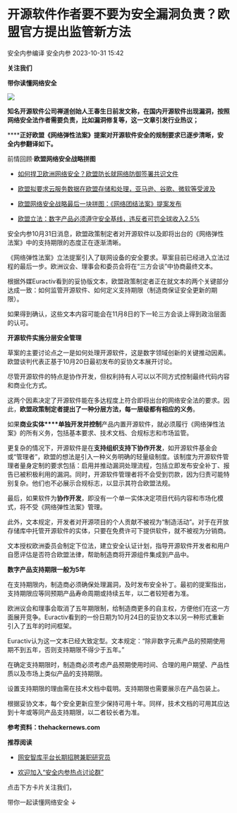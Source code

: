 #  开源软件作者要不要为安全漏洞负责？欧盟官方提出监管新方法   
安全内参编译  安全内参   2023-10-31 15:42  
  
**关注我们**  
  
  
**带你读懂网络安全**  
  
  
![](https://mmbiz.qpic.cn/sz_mmbiz_jpg/FzZb53e8g7vQ0NWEgFIdmPL2ygumbOpe2EPADf9vuUhwsdA8KdoqqpMLT5lmiaAnRdGyg5YnFQiaIxc9bnwGiaHhg/640?wx_fmt=jpeg "")  
  
  
**知名开源软件公司禅道创始人王春生日前发文称，在国内开源软件出现漏洞，按照网络安全法作者需要负责，比如漏洞修复等，这一文章引发行业热议；**  
  
******正好欧盟《网络弹性法案》提案对开源软件安全的规制要求已逐步清晰，安全内参翻译如下。**  
  
前情回顾·**欧盟网络安全战略拼图**  
- [如何捍卫欧洲网络安全？欧盟防长就网络防御签署共识文件](http://mp.weixin.qq.com/s?__biz=MzI4NDY2MDMwMw==&mid=2247508703&idx=1&sn=5fd8320cc517d99ccc174edce48d072d&chksm=ebfae5ffdc8d6ce96d6384030c805c047f59a8e52047e1ba22216c8a81b80bd02ba2a153b5bd&scene=21#wechat_redirect)  
  
  
- [欧盟拟要求云服务数据在欧盟存储和处理，亚马逊、谷歌、微软等受波及](http://mp.weixin.qq.com/s?__biz=MzI4NDY2MDMwMw==&mid=2247508615&idx=2&sn=38bbf37a0361e306d6fb7da40bd41713&chksm=ebfae5a7dc8d6cb191b145f3b7f5ff2985bc70f33540c113cf3db5f147e1d5174059214c9a09&scene=21#wechat_redirect)  
  
  
- [欧盟网络安全战略最后一块拼图：《网络团结法案》提案发布](http://mp.weixin.qq.com/s?__biz=MzI4NDY2MDMwMw==&mid=2247508438&idx=1&sn=e236d8ddb37ee4b2fe81dc1d35f0cfff&chksm=ebfae6f6dc8d6fe07e15885a05f2eaaf001392d8f63d89a8ab226c34b324861d86f340121210&scene=21#wechat_redirect)  
  
  
- [欧盟立法：数字产品必须遵守安全基线，违反者可罚全球收入2.5%](http://mp.weixin.qq.com/s?__biz=MzI4NDY2MDMwMw==&mid=2247505981&idx=1&sn=b024a80af21e41ca2e5f42cee4fb7828&chksm=ebfa9f1ddc8d160b2194baaf9c65bfe6492fe0d571699c6b654e0b07f7ba7cee767954f28aff&scene=21#wechat_redirect)  
  
  
  
  
安全内参10月31日消息，欧盟政策制定者对开源软件以及即将出台的《网络弹性法案》中的支持期限的态度正在逐渐清晰。  
  
《网络弹性法案》立法提案引入了联网设备的安全要求。草案目前已经进入立法过程的最后一步。欧洲议会、理事会和委员会将在“三方会谈”中协商最终文本。  
  
根据外媒Euractiv看到的妥协版文本，欧盟政策制定者正在就文本的两个关键部分达成一致：如何监管开源软件、如何定义支持期限（制造商保证安全更新的期限）。  
  
如果得到确认，这些文本内容可能会在11月8日的下一轮三方会谈上得到政治层面的认可。  
  
  
**开源软件实施分层安全管理**  
  
  
草案的主要讨论点之一是如何处理开源软件，这是数字领域创新的关键推动因素。欧盟谈判代表正基于10月20日最初发布的妥协文本展开讨论。  
  
尽管开源软件的特点是协作开发，但权利持有人可以以不同方式控制最终代码内容和商业化方式。  
  
这两个因素决定了开源软件能在多达程度上符合即将出台的网络安全法的要求。因此，**欧盟政策制定者提出了一种分层方法，每一层级都有相应的义务**。  
  
如果**商业实体****单独开发并控制**产品内置开源软件，就必须履行《网络弹性法案》的所有义务，包括基本要求、技术文档、合规标志和市场监管。  
  
更复杂的情况下，开源软件是在**支持组织支持下协作开发**，如开源软件基金会或“管理者”，欧盟的想法是引入一种义务明确的轻量级制度。该制度为开源软件管理者量身定制的要求包括：启用并推动漏洞处理流程，包括立即发布安全补丁、报告已被积极利用的漏洞。同时，开源软件管理者将不会受到罚款，因为归责可能特别复杂。他们也不必展示合规标志，以显示其符合欧盟法规。  
  
最后，如果软件为**协作开发**，即没有一个单一实体决定项目代码内容和市场化模式，将不受《网络弹性法案》管理。  
  
此外，文本规定，开发者对开源项目的个人贡献不被视为“制造活动”。对于在开放存储库中托管开源软件的实体，只要在免费许可下提供软件，就不被视为分销商。  
  
文本授权欧洲委员会制定下位法，建立安全认证计划，指导开源软件开发者和用户自愿评估是否符合欧盟法律，帮助制造商将开源组件集成到产品中。  
  
  
**数字产品支持期限一般为5年**  
  
  
在支持期限内，制造商必须确保处理漏洞，及时发布安全补丁。最初的提案指出，支持期限应等同预期产品寿命周期或持续五年，以二者较短者为准。  
  
欧洲议会和理事会取消了五年期限制，给制造商更多的自主权，方便他们在这一方面展开竞争。Euractiv看到的一份日期为10月24日的妥协文本以另一种形式重新引入了五年的时间框架。  
  
Euractiv认为这一文本已经大致定型。文本规定：“除非数字元素产品的预期使用期不到五年，否则支持期限不得少于五年。”  
  
在确定支持期限时，制造商必须考虑产品预期使用时间、合理的用户期望、产品性质以及市场上类似产品的支持期限。  
  
设置支持期限的理由需在技术文档中载明。支持期限也需要展示在产品包装上。  
  
根据妥协文本，每个安全更新应至少保持可用十年。同样，技术文档的可用其应达到十年或等同产品支持期限，以二者较长者为准。  
  
  
**参考资料：thehackernews.com**  
  
  
**推荐阅读**  
- [网安智库平台长期招聘兼职研究员](http://mp.weixin.qq.com/s?__biz=MzI4NDY2MDMwMw==&mid=2247499450&idx=2&sn=2da3ca2e0b4d4f9f56ea7f7579afc378&chksm=ebfab99adc8d308c3ba6e7a74bd41beadf39f1b0e38a39f7235db4c305c06caa49ff63a0cc1d&scene=21#wechat_redirect)  
  
  
- [欢迎加入“安全内参热点讨论群”](https://mp.weixin.qq.com/s?__biz=MzI4NDY2MDMwMw==&mid=2247501251&idx=1&sn=8b6ebecbe80c1c72317948494f87b489&chksm=ebfa82e3dc8d0bf595d039e75b446e14ab96bf63cf8ffc5d553b58248dde3424fb18e6947440&token=525430415&lang=zh_CN&scene=21#wechat_redirect)  
  
  
  
  
  
  
  
点击下方卡片关注我们，  
  
带你一起读懂网络安全 ↓  
  
  
  
  
